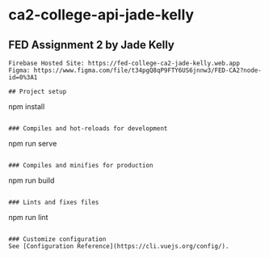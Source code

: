 # ca2-college-api-jade-kelly
## FED Assignment 2 by Jade Kelly
```
Firebase Hosted Site: https://fed-college-ca2-jade-kelly.web.app
Figma: https://www.figma.com/file/t34pgQ8qP9FTY6US6jnnw3/FED-CA2?node-id=0%3A1

## Project setup
```
npm install
```

### Compiles and hot-reloads for development
```
npm run serve
```

### Compiles and minifies for production
```
npm run build
```

### Lints and fixes files
```
npm run lint
```

### Customize configuration
See [Configuration Reference](https://cli.vuejs.org/config/).
